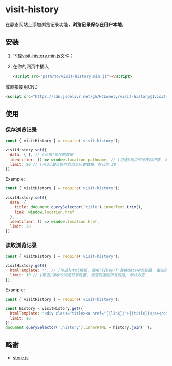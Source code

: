 # visit-history

在静态网站上添加浏览记录功能，**浏览记录保存在用户本地**。

## 安装

1. 下载[visit-history.min.js](dist/visit-history.min.js)文件；
2. 在你的网页中插入

    ```html
    <script src="path/to/visit-history.min.js"></script>
    ```

或直接使用CND

```html
<script src="https://cdn.jsdelivr.net/gh/HCLonely/visit-history@1visit-history.min.js"></script>
```

## 使用

### 保存浏览记录

```javascript
const { visitHistory } = require('visit-history');

visitHistory.set({
  data: { }, // [必需]保存的数据
  identifier: () => window.location.pathname, // [可选]网页的位移标识符, 默认为 () => window.location.pathname
  limit: 20 // [可选]最大保存的浏览历史数量，默认为 20
});
```

Example:

```javascript
const { visitHistory } = require('visit-history');

visitHistory.set({
  data: {
    title: document.querySelector('title').innerText.trim(),
    link: window.location.href
  },
  identifier: () => window.location.href,
  limit: 30
});
```

### 读取浏览记录

```javascript
const { visitHistory } = require('visit-history');

visitHistory.get({
  htmlTemplate: '', // [可选]Html模板, 使用'{{key}}'替换data中的变量. 留空则返回保存的data数据, 默认为空
  limit: 10 // [可选]读取的浏览记录数量, 留空则返回所有数据, 默认为空
});
```

Example:

```javascript
const { visitHistory } = require('visit-history');

const history = visitHistory.get({
  htmlTemplate: '<div class="title><a href="{{link}}">{{title}}</a></div>',
  limit: 10
});
document.querySelector('.history').innerHTML = history.join('');
```

## 鸣谢

- [store.js](https://github.com/marcuswestin/store.js)
